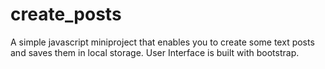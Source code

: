 # create_posts
A simple javascript miniproject that enables you to create some text posts and saves them in local storage. 
User Interface is built with bootstrap.
